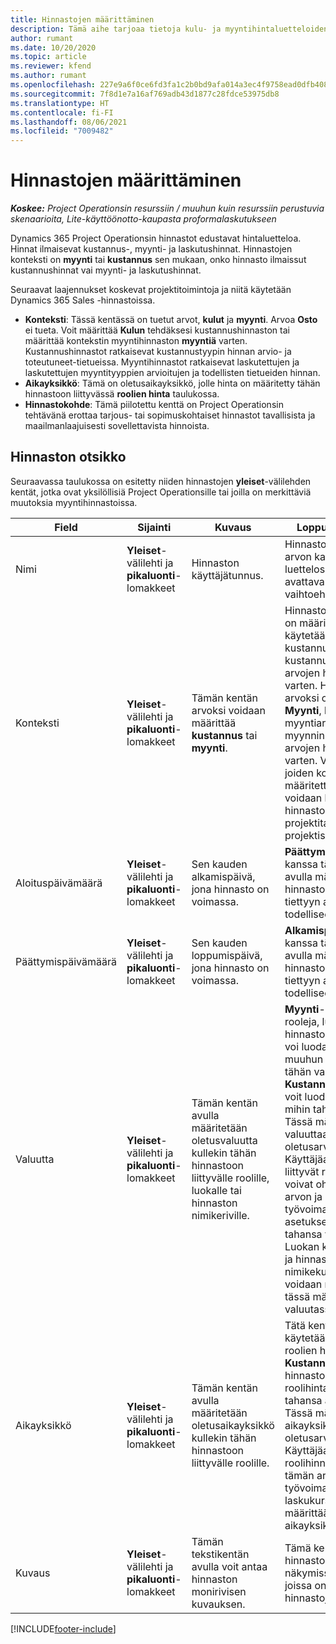 ```yaml
---
title: Hinnastojen määrittäminen
description: Tämä aihe tarjoaa tietoja kulu- ja myyntihintaluetteloiden määrittämisestä.
author: rumant
ms.date: 10/20/2020
ms.topic: article
ms.reviewer: kfend
ms.author: rumant
ms.openlocfilehash: 227e9a6f0ce6fd3fa1c2b0bd9afa014a3ec4f9758ead0dfb408156535692575c
ms.sourcegitcommit: 7f8d1e7a16af769adb43d1877c28fdce53975db8
ms.translationtype: HT
ms.contentlocale: fi-FI
ms.lasthandoff: 08/06/2021
ms.locfileid: "7009482"
---
```

# <a name="set-up-price-lists"></a>Hinnastojen määrittäminen

_**Koskee:** Project Operationsin resurssiin / muuhun kuin resurssiin perustuvia skenaarioita, Lite-käyttöönotto-kaupasta proformalaskutukseen_

Dynamics 365 Project Operationsin hinnastot edustavat hintaluetteloa. Hinnat ilmaisevat kustannus-, myynti- ja laskutushinnat. Hinnastojen konteksti on **myynti** tai **kustannus** sen mukaan, onko hinnasto ilmaissut kustannushinnat vai myynti- ja laskutushinnat.

Seuraavat laajennukset koskevat projektitoimintoja ja niitä käytetään Dynamics 365 Sales -hinnastoissa.

- **Konteksti**: Tässä kentässä on tuetut arvot, **kulut** ja **myynti**. Arvoa **Osto** ei tueta. Voit määrittää **Kulun** tehdäksesi kustannushinnaston tai määrittää kontekstin myyntihinnaston **myyntiä** varten. Kustannushinnastot ratkaisevat kustannustyypin hinnan arvio- ja toteutuneet-tietueissa. Myyntihinnastot ratkaisevat laskutettujen ja laskutettujen myyntityyppien arvioitujen ja todellisten tietueiden hinnan.
- **Aikayksikkö**: Tämä on oletusaikayksikkö, jolle hinta on määritetty tähän hinnastoon liittyvässä **roolien hinta** taulukossa.
- **Hinnastokohde**: Tämä piilotettu kenttä on Project Operationsin tehtävänä erottaa tarjous- tai sopimuskohtaiset hinnastot tavallisista ja maailmanlaajuisesti sovellettavista hinnoista.

## <a name="price-list-header"></a>Hinnaston otsikko

Seuraavassa taulukossa on esitetty niiden hinnastojen **yleiset**-välilehden kentät, jotka ovat yksilöllisiä Project Operationsille tai joilla on merkittäviä muutoksia myyntihinnastoissa.

| Field | Sijainti | Kuvaus | Loppupään vaikutus |
| --- | --- | --- | --- |
| Nimi | **Yleiset**-välilehti ja **pikaluonti**-lomakkeet | Hinnaston käyttäjätunnus. | Hinnasto näyttää tämän arvon kaikilla luettelosivuilla ja avattavan luettelon vaihtoehdoissa.|
| Konteksti | **Yleiset**-välilehti ja **pikaluonti**-lomakkeet | Tämän kentän arvoksi voidaan määrittää **kustannus** tai **myynti**. | Hinnastoa, jonka arvoksi on määritetty **kustannus**, käytetään kustannusarvioiden ja kustannusten todellisten arvojen hinnan etsimistä varten. Hinnastoa, jonka arvoksi on määritetty **Myynti**, käytetään myyntiarvioiden ja myynnin todellisten arvojen hinnan etsimistä varten. Vain hinnastot, joiden kontekstiksi on määritetty **myynti**, voidaan liittää projektin hinnastoihin asiakkaille, projektitarjouksille tai projektisopimuksille. |
| Aloituspäivämäärä | **Yleiset**-välilehti ja **pikaluonti**-lomakkeet | Sen kauden alkamispäivä, jona hinnasto on voimassa. | **Päättymispäivä**-kentän kanssa tämän kentän avulla määritetään, mitä hinnastoa käytetään tiettyyn arvioon tai todelliseen riviin. |
| Päättymispäivämäärä | **Yleiset**-välilehti ja **pikaluonti**-lomakkeet | Sen kauden loppumispäivä, jona hinnasto on voimassa. | **Alkamispäivä**-kentän kanssa tämän kentän avulla määritetään, mitä hinnastoa käytetään tiettyyn arvioon tai todelliseen riviin. |
| Valuutta | **Yleiset**-välilehti ja **pikaluonti**-lomakkeet | Tämän kentän avulla määritetään oletusvaluutta kullekin tähän hinnastoon liittyvälle roolille, luokalle tai hinnaston nimikeriville. | **Myynti**-hinnastoja, rooleja, luokkia tai hinnaston nimikerivejä ei voi luoda mihinkään muuhun valuuttaan kuin tähän valuuttaan. **Kustannus**-hinnastoissa voit luoda roolihintarivin mihin tahansa valuuttaan. Tässä määritettyä valuuttaa käytetään oletusarvona. Käyttäjäasetukset, jotka liittyvät roolien hintoihin, voivat ohittaa tämän arvon ja ottaa työvoimakustannushinnan asetukset käyttöön missä tahansa valuutassa. Luokan kustannushinnat ja hinnaston nimikekustannukset voidaan määrittää vain tässä määritetyssä valuutassa. |
| Aikayksikkö | **Yleiset**-välilehti ja **pikaluonti**-lomakkeet | Tämän kentän avulla määritetään oletusaikayksikkö kullekin tähän hinnastoon liittyvälle roolille. | Tätä kentän arvoa käytetään vain liittyvien roolien hinta-asetuksissa. **Kustannus**- ja **Myynti**-hinnastoissa voit luoda roolihintarivin mihin tahansa aikayksikköön. Tässä määritettyä aikayksikköä käytetään oletusarvona. Käyttäjäasetuksiin liittyvät roolihinnat voivat ohittaa tämän arvon, jotta työvoimakustannukset ja laskukurssi voidaan määrittää millä tahansa aikayksiköllä. |
| Kuvaus | **Yleiset**-välilehti ja **pikaluonti**-lomakkeet | Tämän tekstikentän avulla voit antaa hinnaston monirivisen kuvauksen. | Tämä kenttä näkyy hinnastossa **liittyvissä** näkymissä eri kohteissa, joissa on toisiinsa liittyviä hinnastoja. |


[!INCLUDE[footer-include](../includes/footer-banner.md)]